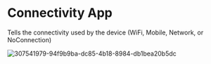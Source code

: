 

# Connectivity App


Tells the connectivity used by the device (WiFi, Mobile, Network, or NoConnection)




![307541979-94f9b9ba-dc85-4b18-8984-db1bea20b5dc](https://github.com/giria/Connectivity/assets/905975/0c65c071-65ca-4c8b-8307-5eda2ee6c7a3)
